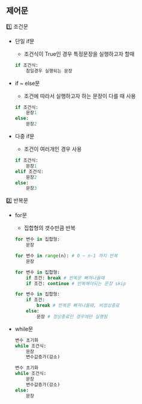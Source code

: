 ## 제어문

1️⃣ 조건문

- 단일 if문
    - 조건식이 True인 경우 특정문장을 실행하고자 할때

    ```python
    if 조건식:
    	참일경우 실행되는 문장
    ```

- if ~ else문
    - 조건에 따라서 실행하고자 하는 문장이 다를 때 사용

    ```python
    if 조건식:
    	문장1
    else:
    	문장2
    ```

- 다중 if문
    - 조건이 여러개인 경우 사용

    ```python
    if 조건식:
    	문장1
    elif 조건식:
    	문장2
    else:
    	문장3
    ```

2️⃣ 반복문

- for문
    - 집합형의 갯수만큼 반복

    ```python
    for 변수 in 집합형:
    	문장

    for 변수 in range(n): # 0 ~ n-1 까지 반복
    	문장

    for 변수 in 집합형:
    	if 조건: break # 반복문 빠져나올때
    	if 조건: continue # 반복해야되는 문장 skip

    for 변수 in 집합형:
    	if 조건: 
    		break # 반복문 빠져나올때, 비정상종료
    	else:
    		문장 # 정상종료인 경우에만 실행됨
    ```

- while문

    ```python
    변수 초기화
    while 조건식:
    	문장
    	변수값증가(감소)

    변수 초기화
    while 조건식:
    	문장
    	변수값증가(감소)
    else:
    	문장
    ```